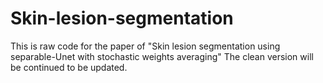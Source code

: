 # Skin-lesion-segmentation
This is raw code for the paper of "Skin lesion segmentation using separable-Unet with stochastic weights averaging"
The clean version will be continued to be updated.

